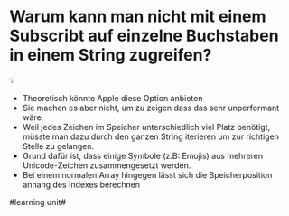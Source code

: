 # Warum kann man nicht mit einem Subscribt auf einzelne Buchstaben in einem String zugreifen?
💡

- Theoretisch könnte Apple diese Option anbieten
- Sie machen es aber nicht, um zu zeigen dass das sehr unperformant wäre
- Weil jedes Zeichen im Speicher unterschiedlich viel Platz benötigt, müsste man dazu durch den ganzen String iterieren um zur richtigen Stelle zu gelangen.
- Grund dafür ist, dass einige Symbole (z.B: Emojis) aus mehreren Unicode-Zeichen zusammengesetzt werden.
- Bei einem normalen Array hingegen lässt sich die Speicherposition anhang des Indexes berechnen

#learning unit#